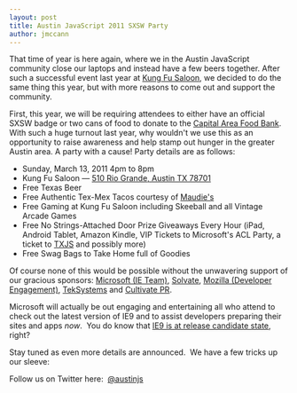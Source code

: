 ```yaml
---
layout: post
title: Austin JavaScript 2011 SXSW Party
author: jmccann
---
```

That time of year is here again, where we in the Austin JavaScript community close our laptops and instead have a few beers together. After such a successful event last year at [Kung Fu Saloon][1], we decided to do the same thing this year, but with more reasons to come out and support the community.

First, this year, we will be requiring attendees to either have an official SXSW badge or two cans of food to donate to the [Capital Area Food Bank][2]. With such a huge turnout last year, why wouldn't we use this as an opportunity to raise awareness and help stamp out hunger in the greater Austin area. A party with a cause! Party details are as follows:

* Sunday, March 13, 2011 4pm to 8pm
* Kung Fu Saloon — [510 Rio Grande, Austin TX 78701][3]
* Free Texas Beer
* Free Authentic Tex-Mex Tacos courtesy of [Maudie's][4]
* Free Gaming at Kung Fu Saloon including Skeeball and all Vintage Arcade Games
* Free No Strings-Attached Door Prize Giveaways Every Hour (iPad, Android Tablet, Amazon Kindle, VIP Tickets to Microsoft's ACL Party, a ticket to [TXJS][5] and possibly more)
* Free Swag Bags to Take Home full of Goodies

Of course none of this would be possible without the unwavering support of our gracious sponsors: [Microsoft (IE Team)][6], [Solvate][7], [Mozilla (Developer Engagement)][8], [TekSystems][9] and [Cultivate PR][10].

Microsoft will actually be out engaging and entertaining all who attend to check out the latest version of IE9 and to assist developers preparing their sites and apps *now*.  You do know that [IE9 is at release candidate state][11], right?

Stay tuned as even more details are announced.  We have a few tricks up our sleeve:

Follow us on Twitter here:  [@austinjs][12]

 [1]: http://kungfusaloon.com/austin/
 [2]: http://www.austinfoodbank.org/
 [3]: http://maps.google.com/maps?near=510+Rio+Grande+St,+Austin,+TX+78701&geocode=CUDZ26qUXmdhFTTgzQEdGnUs-imhqpSADrVEhjEbY0mPLWZ9Iw&q=kung+fu+saloon&f=l&gl=us&sll=30.269492,-97.749734&sspn=0.014789,0.032938&ie=UTF8&hq=kung+fu+saloon&hnear=&z=17&iwloc=A
 [4]: http://www.maudies.com/
 [5]: http://texasjavascript.com/
 [6]: http://ie.microsoft.com/testdrive/
 [7]: http://www.solvate.com
 [8]: https://developer.mozilla.org/en-US/
 [9]: http://www.teksystems.com/
 [10]: http://www.facebook.com/cultivatepr
 [11]: http://blogs.msdn.com/b/ie/archive/2011/02/10/acting-on-feedback-ie9-release-candidate-available-for-download.aspx
 [12]: http://twitter.com/austinjs
